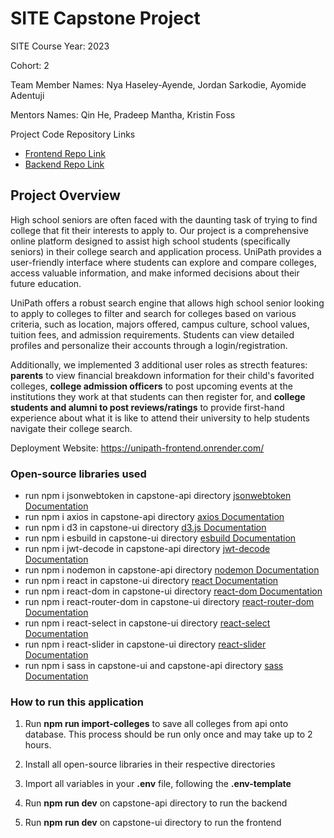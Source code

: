 
# SITE Capstone Project

SITE Course Year: 2023

Cohort: 2

Team Member Names: Nya Haseley-Ayende, Jordan Sarkodie, Ayomide Adentuji

Mentors Names: Qin He, Pradeep Mantha, Kristin Foss

Project Code Repository Links

- [Frontend Repo Link](https://unipath-frontend.onrender.com)
- [Backend Repo Link](https://unipath-backend.onrender.com)

## Project Overview

High school seniors are often faced with the daunting task of trying to find college that fit their interests to apply to. Our project is a comprehensive online platform designed to assist high school students (specifically seniors) in their college search and application process. UniPath provides a user-friendly interface where students can explore and compare colleges, access valuable information, and make informed decisions about their future education.

UniPath offers a robust search engine that allows high school senior looking to apply to colleges to filter and search for colleges based on various criteria, such as location, majors offered, campus culture, school values, tuition fees, and admission requirements. Students can view detailed profiles and personalize their accounts through a login/registration. 

Additionally, we implemented 3 additional user roles as strecth features: **parents** to view financial breakdown information for their child's favorited colleges, **college admission officers** to post upcoming events at the institutions they work at that students can then register for, and **college students and alumni to post reviews/ratings** to provide first-hand experience about what it is like to attend their university to help students navigate their college search.

Deployment Website: https://unipath-frontend.onrender.com/

### Open-source libraries used
- run npm i jsonwebtoken in capstone-api directory [jsonwebtoken Documentation](https://www.npmjs.com/package/jsonwebtoken)
- run npm i axios in capstone-api directory [axios Documentation](https://www.npmjs.com/package/axios)
- run npm i d3 in capstone-ui directory [d3.js Documentation](https://www.npmjs.com/package/d3)
- run npm i esbuild in capstone-ui directory [esbuild Documentation](https://www.npmjs.com/package/esbuild)
- run npm i jwt-decode in capstone-api directory [jwt-decode Documentation](https://www.npmjs.com/package/jwt-decode)
- run npm i nodemon in capstone-api directory [nodemon Documentation](https://www.npmjs.com/package/nodemon)
- run npm i react in capstone-ui directory [react Documentation](https://www.npmjs.com/package/react)
- run npm i react-dom in capstone-ui directory [react-dom Documentation](https://www.npmjs.com/package/react-dom)
- run npm i react-router-dom in capstone-ui directory [react-router-dom Documentation](https://www.npmjs.com/package/react-router-dom)
- run npm i react-select in capstone-ui directory [react-select Documentation](https://www.npmjs.com/package/react-select)
- run npm i react-slider in capstone-ui directory [react-slider Documentation](https://www.npmjs.com/package/react-slider)
- run npm i sass in capstone-ui and capstone-api directory [sass Documentation](https://www.npmjs.com/package/sass)

### How to run this application

1. Run **npm run import-colleges** to save all colleges from api onto database. 
This process should be run only once and may take up to 2 hours. 
<!-- You can stop the program once the page number exceeds 328. You can view the current page 
being run in the console. -->

2. Install all open-source libraries in their respective directories

3. Import all variables in your **.env** file, following the **.env-template**

4. Run **npm run dev** on capstone-api directory to run the backend

5. Run **npm run dev** on capstone-ui directory to run the frontend
